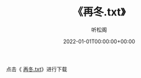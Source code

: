 ﻿---
title:  《再冬.txt》
date:   2022-01-01T00:00:00+00:00
author: 听松阁
layout: post
permalink: /再冬/
categories: 小说
tags: [小说]
---

点击《 [再冬.txt](http://img.660000.xyz/bookstukust/book/bntxt/10/再冬.txt)》进行下载